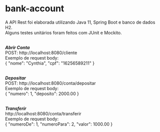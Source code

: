 # bank-account

A API Rest foi elaborada utilizando Java 11, Spring Boot e banco de dados H2.<br>
Alguns testes unitários foram feitos com JUnit e Mockito.<br><br>

***Abrir Conta***<br>
POST: http://localhost:8080/cliente
<br>
Exemplo de request body:<br>
{
    "nome": "Cynthia",
    "cpf": "16256589211"
}
<br><br>

***Depositar***<br>
POST: http://localhost:8080/conta/depositar
<br>
Exemplo de request body:<br>
{
    "numero": 1,
    "deposito": 2000.00
}
<br><br>

***Transferir***<br>
http://localhost:8080/conta/transferir
<br>
Exemplo de request body:<br>
{
    "numeroDe": 1,
    "numeroPara": 2,
    "valor": 1000.00
}
<br><br>
